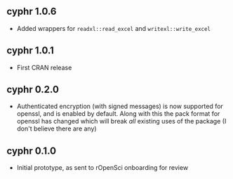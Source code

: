 ## cyphr 1.0.6

* Added wrappers for `readxl::read_excel` and `writexl::write_excel`

## cyphr 1.0.1

* First CRAN release

## cyphr 0.2.0

* Authenticated encryption (with signed messages) is now supported for openssl, and is enabled by default.  Along with this the pack format for openssl has changed which will break *all* existing uses of the package (I don't believe there are any)

## cyphr 0.1.0

* Initial prototype, as sent to rOpenSci onboarding for review
